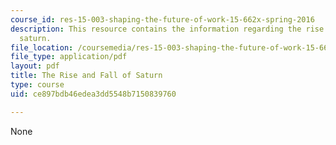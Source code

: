 ```yaml
---
course_id: res-15-003-shaping-the-future-of-work-15-662x-spring-2016
description: This resource contains the information regarding the rise and fall of
  saturn.
file_location: /coursemedia/res-15-003-shaping-the-future-of-work-15-662x-spring-2016/ce897bdb46edea3dd5548b7150839760_MITRES_15_003S16_saturn.pdf
file_type: application/pdf
layout: pdf
title: The Rise and Fall of Saturn
type: course
uid: ce897bdb46edea3dd5548b7150839760

---
```

None